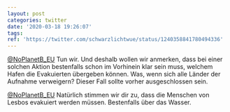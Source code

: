 ```yaml
---
layout: post
categories: twitter
date: '2020-03-18 19:26:07'
tags: 
ref: 'https://twitter.com/schwarzlichtwue/status/1240358841780494336'
---
```

[@NoPlanetB_EU](https://twitter.com/NoPlanetB_EU) Tun wir. Und deshalb wollen wir anmerken, dass bei einer solchen Aktion bestenfalls schon im Vorhinein klar sein muss, welchem Hafen die Evakuierten übergeben können. Was, wenn sich alle Länder der Aufnahme verweigern? Dieser Fall sollte vorher ausgeschlossen sein.

[@NoPlanetB_EU](https://twitter.com/NoPlanetB_EU) Natürlich stimmen wir dir zu, dass die Menschen von Lesbos evakuiert werden müssen. Bestenfalls über das Wasser.